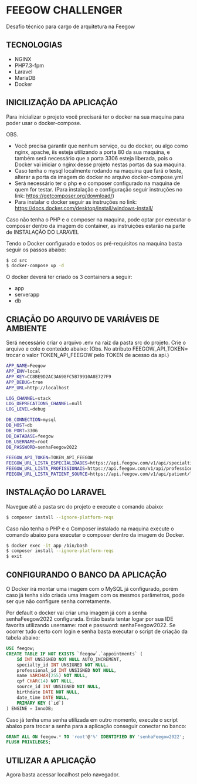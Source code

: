 # FEEGOW CHALLENGER
Desafio técnico para cargo de arquitetura na Feegow

## TECNOLOGIAS
- NGINX
- PHP7.3-fpm
- Laravel
- MariaDB
- Docker

## INICILIZAÇÃO DA APLICAÇÃO
Para inicializar o projeto você precisará ter o docker na sua maquina para poder usar o docker-compose.

OBS. 
- Você precisa garantir que nenhum serviço, ou do docker, ou algo como nginx, apache, iis esteja utilizando a porta 80 da sua maquina, e também será necessário que a porta 3306 esteja liberada, pois o Docker vai iniciar o nginx desse projeto nestas portas da sua maquina.
- Caso tenha o mysql localmente rodando na maquina que fará o teste, alterar a porta da imagem do docker no arquivo docker-compose.yml
- Será necessário ter o php e o composer configurado na maquina de quem for testar. (Para instalação e configuração seguir instruções no link: https://getcomposer.org/download/)
- Para instalar o docker seguir as instruções no link: https://docs.docker.com/desktop/install/windows-install/

Caso não tenha o PHP e o composer na maquina, pode optar por executar o composer dentro da imagem do container, as instruições estarão na parte de INSTALAÇÃO DO LARAVEL

Tendo o Docker configurado e todos os pré-requisitos na maquina basta seguir os passos abaixo:

```bash
$ cd src
$ docker-compose up -d
```

O docker deverá ter criado os 3 containers a seguir:
- app
- serverapp
- db 

## CRIAÇÃO DO ARQUIVO DE VARIÁVEIS DE AMBIENTE
Será necessário criar o arquivo .env na raiz da pasta src do projeto.
Crie o arquivo e cole o conteúdo abaixo: (Obs. No atributo FEEGOW_API_TOKEN= trocar o valor TOKEN_API_FEEGOW pelo TOKEN de acesso da api.)

```bash
APP_NAME=Feegow
APP_ENV=local
APP_KEY=CC8BE9D2AC3A698FC5B79910A8E727F9
APP_DEBUG=true
APP_URL=http://localhost

LOG_CHANNEL=stack
LOG_DEPRECATIONS_CHANNEL=null
LOG_LEVEL=debug

DB_CONNECTION=mysql
DB_HOST=db
DB_PORT=3306
DB_DATABASE=feegow
DB_USERNAME=root
DB_PASSWORD=senhaFeegow2022

FEEGOW_API_TOKEN=TOKEN_API_FEEGOW
FEEGOW_URL_LISTA_ESPECIALIDADES=https://api.feegow.com/v1/api/specialties/list
FEEGOW_URL_LISTA_PROFISSIONAIS=https://api.feegow.com/v1/api/professional/list
FEEGOW_URL_LISTA_PATIENT_SOURCE=https://api.feegow.com/v1/api/patient/list-sources
```

## INSTALAÇÃO DO LARAVEL
Navegue até a pasta src do projeto e execute o comando abaixo:
```bash
$ composer install --ignore-platform-reqs
```

Caso não tenha o PHP e o Composer instalado na maquina execute o comando abaixo para executar o composer dentro da imagem do Docker.

```bash
$ docker exec -it app /bin/bash
$ composer install --ignore-platform-reqs
$ exit
```

## C0NFIGURANDO O BANCO DA APLICAÇÃO
O Docker irá montar uma imagem com o MySQL já configurado, porém caso já tenha sido criada uma imagem com os mesmos parâmetros, pode ser que não configure senha corretamente.

Por default o docker vai criar uma imagem já com a senha senhaFeegow2022 configurada. Então basta tentar logar por sua IDE favorita utilizando username: root e password: senhaFeegow2022.
Se ocorrer tudo certo com login e senha basta executar o script de criação da tabela abaixo:

```SQL
USE feegow;
CREATE TABLE IF NOT EXISTS `feegow`.`appointments` (
	id INT UNSIGNED NOT NULL AUTO_INCREMENT,
    specialty_id INT UNSIGNED NOT NULL, 
    professional_id INT UNSIGNED NOT NULL, 
    name VARCHAR(255) NOT NULL, 
    cpf CHAR(14) NOT NULL, 
    source_id INT UNSIGNED NOT NULL, 
    birthdate DATE NOT NULL,
    date_time DATE NULL,
    PRIMARY KEY (`id`)
) ENGINE = InnoDB;
```

Caso já tenha uma senha utilizada em outro momento, execute o script abaixo para trocar a senha para a aplicação conseguir conectar no banco:

```SQL
GRANT ALL ON feegow.* TO 'root'@'%' IDENTIFIED BY 'senhaFeegow2022';
FLUSH PRIVILEGES;
```

## UTILIZAR A APLICAÇÃO
Agora basta acessar localhost pelo navegador.
